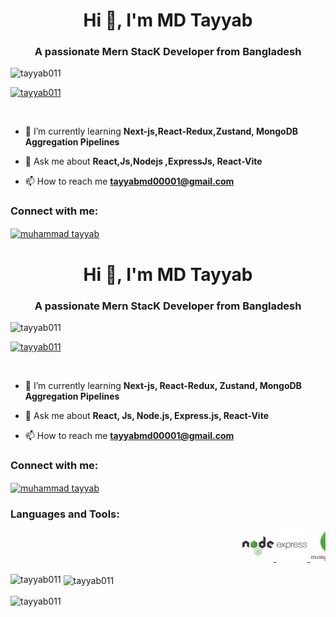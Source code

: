<h1 align="center">Hi 👋, I'm MD Tayyab</h1>
<h3 align="center">A passionate Mern StacK Developer from Bangladesh</h3>

<p align="left"> <img src="https://komarev.com/ghpvc/?username=tayyab011&label=Profile%20views&color=0e75b6&style=flat" alt="tayyab011" /> </p>

<p align="left"> <a href="https://github.com/ryo-ma/github-profile-trophy"><img src="https://github-profile-trophy.vercel.app/?username=tayyab011" alt="tayyab011" /></a> </p>

<p align="left"> <a href="https://twitter.com/" target="blank"><img src="https://img.shields.io/twitter/follow/?logo=twitter&style=for-the-badge" alt="" /></a> </p>

- 🌱 I’m currently learning **Next-js,React-Redux,Zustand, MongoDB Aggregation Pipelines**

- 💬 Ask me about **React,Js,Nodejs ,ExpressJs, React-Vite**

- 📫 How to reach me **tayyabmd00001@gmail.com**

<h3 align="left">Connect with me:</h3>
<p align="left">

<a href="https://fb.com/muhammad tayyab" target="blank"><img align="center" src="https://raw.githubusercontent.com/rahuldkjain/github-profile-readme-generator/master/src/images/icons/Social/facebook.svg" alt="muhammad tayyab" height="30" width="40" /></a>
</p>

<h1 align="center">Hi 👋, I'm MD Tayyab</h1>
<h3 align="center">A passionate Mern StacK Developer from Bangladesh</h3>

<p align="left"> <img src="https://komarev.com/ghpvc/?username=tayyab011&label=Profile%20views&color=0e75b6&style=flat" alt="tayyab011" /> </p>

<p align="left"> <a href="https://github.com/ryo-ma/github-profile-trophy"><img src="https://github-profile-trophy.vercel.app/?username=tayyab011" alt="tayyab011" /></a> </p>

<p align="left"> <a href="https://twitter.com/" target="blank"><img src="https://img.shields.io/twitter/follow/?logo=twitter&style=for-the-badge" alt="" /></a> </p>

- 🌱 I’m currently learning **Next-js, React-Redux, Zustand, MongoDB Aggregation Pipelines**

- 💬 Ask me about **React, Js, Node.js, Express.js, React-Vite**

- 📫 How to reach me **tayyabmd00001@gmail.com**

<h3 align="left">Connect with me:</h3>
<p align="left">
<a href="https://fb.com/muhammad tayyab" target="blank"><img align="center" src="https://raw.githubusercontent.com/rahuldkjain/github-profile-readme-generator/master/src/images/icons/Social/facebook.svg" alt="muhammad tayyab" height="30" width="40" /></a>
</p>

<h3 align="left">Languages and Tools:</h3>

<marquee behavior="scroll" direction="left">
  <a href="https://nodejs.org/" target="_blank" rel="noreferrer">
    <img src="https://raw.githubusercontent.com/devicons/devicon/master/icons/nodejs/nodejs-original-wordmark.svg" alt="nodejs" width="50" height="50"/>
  </a>
  <a href="https://expressjs.com/" target="_blank" rel="noreferrer">
    <img src="https://raw.githubusercontent.com/devicons/devicon/master/icons/express/express-original-wordmark.svg" alt="expressjs" width="50" height="50"/>
  </a>
  <a href="https://www.mongodb.com/" target="_blank" rel="noreferrer">
    <img src="https://raw.githubusercontent.com/devicons/devicon/master/icons/mongodb/mongodb-original-wordmark.svg" alt="mongodb" width="50" height="50"/>
  </a>
  <a href="https://redux.js.org/" target="_blank" rel="noreferrer">
    <img src="https://raw.githubusercontent.com/devicons/devicon/master/icons/redux/redux-original.svg" alt="redux" width="50" height="50"/>
  </a>
  <a href="https://docs.pmnd.rs/zustand/getting-started/introduction" target="_blank" rel="noreferrer">
    <img src="https://seeklogo.com/images/Z/zustand-logo-1E0713F3C1-seeklogo.com.png" alt="zustand" width="50" height="50"/>
  </a>
  <a href="https://getbootstrap.com" target="_blank" rel="noreferrer">
    <img src="https://raw.githubusercontent.com/devicons/devicon/master/icons/bootstrap/bootstrap-plain-wordmark.svg" alt="bootstrap" width="50" height="50"/> 
  </a> 
  <a href="https://www.w3schools.com/css/" target="_blank" rel="noreferrer">
    <img src="https://raw.githubusercontent.com/devicons/devicon/master/icons/css3/css3-original-wordmark.svg" alt="css3" width="50" height="50"/>
  </a>
  <a href="https://www.figma.com/" target="_blank" rel="noreferrer">
    <img src="https://www.vectorlogo.zone/logos/figma/figma-icon.svg" alt="figma" width="50" height="50"/>
  </a> 
  <a href="https://git-scm.com/" target="_blank" rel="noreferrer">
    <img src="https://www.vectorlogo.zone/logos/git-scm/git-scm-icon.svg" alt="git" width="50" height="50"/>
  </a> 
  <a href="https://www.w3.org/html/" target="_blank" rel="noreferrer">
    <img src="https://raw.githubusercontent.com/devicons/devicon/master/icons/html5/html5-original-wordmark.svg" alt="html5" width="50" height="50"/>
  </a>
  <a href="https://developer.mozilla.org/en-US/docs/Web/JavaScript" target="_blank" rel="noreferrer">
    <img src="https://raw.githubusercontent.com/devicons/devicon/master/icons/javascript/javascript-original.svg" alt="javascript" width="50" height="50"/>
  </a> 
  <a href="https://reactjs.org/" target="_blank" rel="noreferrer">
    <img src="https://raw.githubusercontent.com/devicons/devicon/master/icons/react/react-original-wordmark.svg" alt="react" width="50" height="50"/>
  </a>
  <a href="https://sass-lang.com" target="_blank" rel="noreferrer">
    <img src="https://raw.githubusercontent.com/devicons/devicon/master/icons/sass/sass-original.svg" alt="sass" width="50" height="50"/>
  </a> 
  <a href="https://tailwindcss.com/" target="_blank" rel="noreferrer">
    <img src="https://www.vectorlogo.zone/logos/tailwindcss/tailwindcss-icon.svg" alt="tailwind" width="50" height="50"/>
  </a>
</marquee>

<p><img align="left" src="https://github-readme-stats.vercel.app/api/top-langs?username=tayyab011&show_icons=true&locale=en&layout=compact" alt="tayyab011" /></p>

<p>&nbsp;<img align="center" src="https://github-readme-stats.vercel.app/api?username=tayyab011&show_icons=true&locale=en" alt="tayyab011" /></p>

<p><img align="center" src="https://github-readme-streak-stats.herokuapp.com/?user=tayyab011&" alt="tayyab011" /></p>
